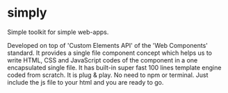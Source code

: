 # simply
Simple toolkit for simple web-apps.

Developed on top of 'Custom Elements API' of the 'Web Components' standard. It provides a single file component concept which helps us to write HTML, CSS and JavaScript codes of the component in a one encapsulated single file. It has built-in super fast 100 lines template engine coded from scratch. It is plug & play. No need to npm or terminal. Just include the js file to your html and you are ready to go.

